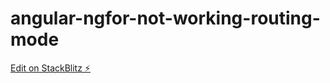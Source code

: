 # angular-ngfor-not-working-routing-mode

[Edit on StackBlitz ⚡️](https://stackblitz.com/edit/angular-ngfor-not-working-routing-mode)